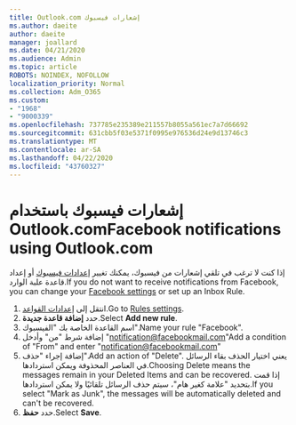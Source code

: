 ```yaml
---
title: Outlook.com إشعارات فيسبوك
ms.author: daeite
author: daeite
manager: joallard
ms.date: 04/21/2020
ms.audience: Admin
ms.topic: article
ROBOTS: NOINDEX, NOFOLLOW
localization_priority: Normal
ms.collection: Adm_O365
ms.custom:
- "1968"
- "9000339"
ms.openlocfilehash: 737785e235389e211557b8055a561ec7a7d66692
ms.sourcegitcommit: 631cbb5f03e5371f0995e976536d24e9d13746c3
ms.translationtype: MT
ms.contentlocale: ar-SA
ms.lasthandoff: 04/22/2020
ms.locfileid: "43760327"
---
```

# <a name="facebook-notifications-using-outlookcom"></a><span data-ttu-id="901cf-102">إشعارات فيسبوك باستخدام Outlook.com</span><span class="sxs-lookup"><span data-stu-id="901cf-102">Facebook notifications using Outlook.com</span></span>

<span data-ttu-id="901cf-103">إذا كنت لا ترغب في تلقي إشعارات من فيسبوك، يمكنك تغيير [إعدادات فيسبوك](https://aka.ms/facebook-notifications-settings) أو إعداد قاعدة علبة الوارد.</span><span class="sxs-lookup"><span data-stu-id="901cf-103">If you do not want to receive notifications from Facebook, you can change your [Facebook settings](https://aka.ms/facebook-notifications-settings) or set up an Inbox Rule.</span></span>

1. <span data-ttu-id="901cf-104">انتقل إلى [إعدادات القواعد](https://outlook.live.com/mail/options/mail/rules/inboxRules).</span><span class="sxs-lookup"><span data-stu-id="901cf-104">Go to [Rules settings](https://outlook.live.com/mail/options/mail/rules/inboxRules).</span></span>
1. <span data-ttu-id="901cf-105">حدد **إضافة قاعدة جديدة**.</span><span class="sxs-lookup"><span data-stu-id="901cf-105">Select **Add new rule**.</span></span>
1. <span data-ttu-id="901cf-106">اسم القاعدة الخاصة بك "الفيسبوك".</span><span class="sxs-lookup"><span data-stu-id="901cf-106">Name your rule "Facebook".</span></span>
1. <span data-ttu-id="901cf-107">إضافة شرط "من" وأدخل "notification@facebookmail.com"</span><span class="sxs-lookup"><span data-stu-id="901cf-107">Add a condition of "From" and enter "notification@facebookmail.com"</span></span>
1. <span data-ttu-id="901cf-108">إضافة إجراء "حذف".</span><span class="sxs-lookup"><span data-stu-id="901cf-108">Add an action of "Delete".</span></span> <span data-ttu-id="901cf-109">يعني اختيار الحذف بقاء الرسائل في العناصر المحذوفة ويمكن استردادها.</span><span class="sxs-lookup"><span data-stu-id="901cf-109">Choosing Delete means the messages remain in your Deleted Items and can be recovered.</span></span> <span data-ttu-id="901cf-110">إذا قمت بتحديد "علامة كغير هام"، سيتم حذف الرسائل تلقائيًا ولا يمكن استردادها.</span><span class="sxs-lookup"><span data-stu-id="901cf-110">If you select "Mark as Junk", the messages will be automatically deleted and can't be recovered.</span></span>
1. <span data-ttu-id="901cf-111">حدد **حفظ**.</span><span class="sxs-lookup"><span data-stu-id="901cf-111">Select **Save**.</span></span>